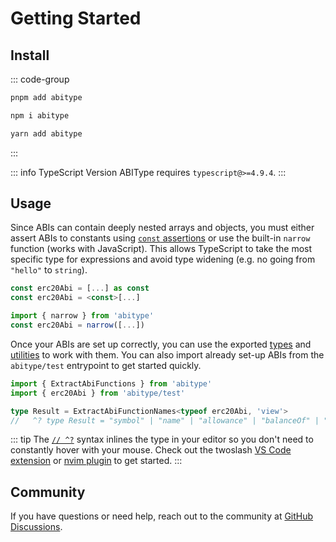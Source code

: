 # Getting Started

## Install

::: code-group
```bash [pnpm]
pnpm add abitype
```

```bash [npm]
npm i abitype
```

```bash [yarn]
yarn add abitype
```
:::

::: info TypeScript Version
ABIType requires `typescript@>=4.9.4`.
:::

## Usage

Since ABIs can contain deeply nested arrays and objects, you must either assert ABIs to constants using [`const` assertions](https://www.typescriptlang.org/docs/handbook/release-notes/typescript-3-4.html#const-assertions) or use the built-in `narrow` function (works with JavaScript). This allows TypeScript to take the most specific type for expressions and avoid type widening (e.g. no going from `"hello"` to `string`).

```ts
const erc20Abi = [...] as const
const erc20Abi = <const>[...]
```

```ts
import { narrow } from 'abitype'
const erc20Abi = narrow([...])
```

Once your ABIs are set up correctly, you can use the exported [types](/api/types) and [utilities](/api/utilities) to work with them. You can also import already set-up ABIs from the `abitype/test` entrypoint to get started quickly.

```ts
import { ExtractAbiFunctions } from 'abitype'
import { erc20Abi } from 'abitype/test'

type Result = ExtractAbiFunctionNames<typeof erc20Abi, 'view'>
//   ^? type Result = "symbol" | "name" | "allowance" | "balanceOf" | "decimals" | "totalSupply"
```

::: tip
The [`// ^?`](https://github.com/orta/vscode-twoslash-queries) syntax inlines the type in your editor so you don't need to constantly hover with your mouse. Check out the twoslash [VS Code extension](https://marketplace.visualstudio.com/items?itemName=Orta.vscode-twoslash-queries) or [nvim plugin](https://github.com/marilari88/twoslash-queries.nvim) to get started.
:::

## Community

If you have questions or need help, reach out to the community at [GitHub Discussions](https://github.com/wagmi-dev/abitype).
